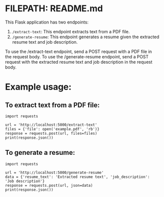 # FILEPATH: README.md

This Flask application has two endpoints:
1. `/extract-text`: This endpoint extracts text from a PDF file.
2. `/generate-resume`: This endpoint generates a resume given the extracted resume text and job description.

To use the /extract-text endpoint, send a POST request with a PDF file in the request body.
To use the /generate-resume endpoint, send a POST request with the extracted resume text and job description in the request body.
 
# Example usage:
 
## To extract text from a PDF file:

```
import requests

url = 'http://localhost:5000/extract-text'
files = {'file': open('example.pdf', 'rb')}
response = requests.post(url, files=files)
print(response.json())
```

## To generate a resume:

```
import requests

url = 'http://localhost:5000/generate-resume'
data = {'resume_text': 'Extracted resume text', 'job_description': 'Job description'}
response = requests.post(url, json=data)
print(response.json())
```
